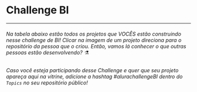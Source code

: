 # Challenge BI
---------------------------------------------------------------------------------------------

###### Na tabela abaixo estão todos os projetos que VOCÊS estão construindo nesse challenge de BI! Clicar na imagem de um projeto direciona para o repositório da pessoa que o criou. Então, vamos lá conhecer o que outras pessoas estão desenvolvendo? ⚗️

###### Caso você esteja participando desse Challenge e quer que seu projeto apareça aqui na vitrine, adicione a hashtag #alurachallengeBI dentro do `Topics` no seu repositório público!
